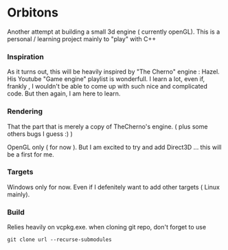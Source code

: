# Orbitons

Another attempt at building a small 3d engine ( currently openGL).
This is a personal / learning project mainly to "play" with C++

### Inspiration

As it turns out, this will be heavily inspired by "The Cherno" engine : Hazel.
His Youtube "Game engine" playlist is wonderfull. I learn a lot, even if, frankly , I wouldn't be able to come up with such nice and complicated code. But then again, I am here to learn.

### Rendering

That the part that is merely a copy of TheCherno's engine. ( plus some others bugs I guess :) )

OpenGL only ( for now ). But I am excited to try and add Direct3D ... this will be a first for me.

### Targets

Windows only for now. Even if I defenitely want to add other targets ( Linux mainly).

### Build

Relies heavily on vcpkg.exe.
when cloning git repo, don't forget to use

    git clone url --recurse-submodules
